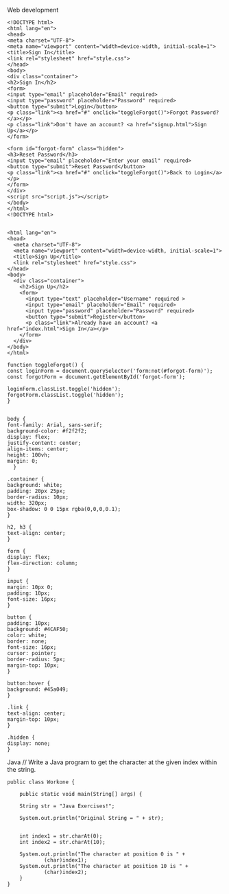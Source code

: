 Web development

    <!DOCTYPE html>
    <html lang="en">
    <head>
    <meta charset="UTF-8">
    <meta name="viewport" content="width=device-width, initial-scale=1">
    <title>Sign In</title>
    <link rel="stylesheet" href="style.css">
    </head>
    <body>
    <div class="container">
    <h2>Sign In</h2>
    <form>
    <input type="email" placeholder="Email" required>
    <input type="password" placeholder="Password" required>
    <button type="submit">Login</button>
    <p class="link"><a href="#" onclick="toggleForgot()">Forgot Password?</a></p>
    <p class="link">Don't have an account? <a href="signup.html">Sign Up</a></p>
    </form>
    
    <form id="forgot-form" class="hidden">
    <h3>Reset Password</h3>
    <input type="email" placeholder="Enter your email" required>
    <button type="submit">Reset Password</button>
    <p class="link"><a href="#" onclick="toggleForgot()">Back to Login</a></p>
    </form>
    </div>
    <script src="script.js"></script>
    </body>
    </html>
    <!DOCTYPE html>

    
    <html lang="en">
    <head>
      <meta charset="UTF-8">
      <meta name="viewport" content="width=device-width, initial-scale=1">
      <title>Sign Up</title>
      <link rel="stylesheet" href="style.css">
    </head>
    <body>
      <div class="container">
        <h2>Sign Up</h2>
        <form>
          <input type="text" placeholder="Username" required >
          <input type="email" placeholder="Email" required>
          <input type="password" placeholder="Password" required>
          <button type="submit">Register</button>
          <p class="link">Already have an account? <a href="index.html">Sign In</a></p>
        </form>
      </div>
    </body>
    </html>

    function toggleForgot() {
    const loginForm = document.querySelector('form:not(#forgot-form)');
    const forgotForm = document.getElementById('forgot-form');
  
    loginForm.classList.toggle('hidden');
    forgotForm.classList.toggle('hidden');
    }


    body {
    font-family: Arial, sans-serif;
    background-color: #f2f2f2;
    display: flex;
    justify-content: center;
    align-items: center;
    height: 100vh;
    margin: 0;
      }
    
    .container {
    background: white;
    padding: 20px 25px;
    border-radius: 10px;
    width: 320px;
    box-shadow: 0 0 15px rgba(0,0,0,0.1);
    }
    
    h2, h3 {
    text-align: center;
    }
    
    form {
    display: flex;
    flex-direction: column;
    }
    
    input {
    margin: 10px 0;
    padding: 10px;
    font-size: 16px;
    }
    
    button {
    padding: 10px;
    background: #4CAF50;
    color: white;
    border: none;
    font-size: 16px;
    cursor: pointer;
    border-radius: 5px;
    margin-top: 10px;
    }
    
    button:hover {
    background: #45a049;
    }
    
    .link {
    text-align: center;
    margin-top: 10px;
    }
    
    .hidden {
    display: none;
    }

  

    
Java
    // Write a Java program to get the character at the given index within the string.

    public class Workone {

        public static void main(String[] args) {

        String str = "Java Exercises!";

        System.out.println("Original String = " + str);


        int index1 = str.charAt(0);
        int index2 = str.charAt(10);

        System.out.println("The character at position 0 is " +
                (char)index1);
        System.out.println("The character at position 10 is " +
                (char)index2);
        }
    }

        

